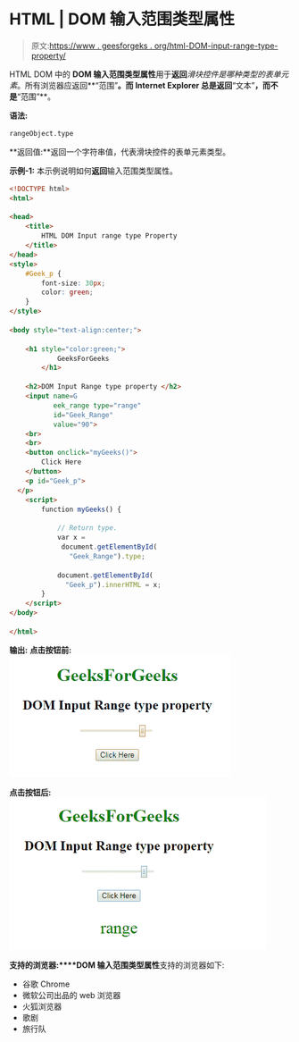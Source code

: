 # HTML | DOM 输入范围类型属性

> 原文:[https://www . geesforgeks . org/html-DOM-input-range-type-property/](https://www.geeksforgeeks.org/html-dom-input-range-type-property/)

HTML DOM 中的 **DOM 输入范围类型属性**用于**返回***滑块控件是哪种类型的表单元素*。所有浏览器应返回**“范围”**。而 Internet Explorer 总是返回**“文本”**，而不是**“范围”**。

**语法:**

```html
rangeObject.type 
```

**返回值:**返回一个字符串值，代表滑块控件的表单元素类型。

**示例-1:** 本示例说明如何**返回**输入范围类型属性。

```html
<!DOCTYPE html>
<html>

<head>
    <title>
        HTML DOM Input range type Property
    </title>
</head>
<style>
    #Geek_p {
        font-size: 30px;
        color: green;
    }
</style>

<body style="text-align:center;">

    <h1 style="color:green;"> 
            GeeksForGeeks 
        </h1>

    <h2>DOM Input Range type property </h2>
    <input name=G 
           eek_range type="range" 
           id="Geek_Range"
           value="90">
    <br>
    <br>
    <button onclick="myGeeks()">
        Click Here
    </button>
    <p id="Geek_p">
  </p>
    <script>
        function myGeeks() {

            // Return type.
            var x = 
             document.getElementById(
               "Geek_Range").type;

            document.getElementById(
              "Geek_p").innerHTML = x;
        }
    </script>
</body>

</html>
```

**输出:**
**点击按钮前:**
![](img/c2937e72b4b065cb66f12eaf74c6418d.png)

**点击按钮后:**
![](img/59a6d3cb3072f82fb8616a08e96240a4.png)

**支持的浏览器:****DOM 输入范围类型属性**支持的浏览器如下:

*   谷歌 Chrome
*   微软公司出品的 web 浏览器
*   火狐浏览器
*   歌剧
*   旅行队